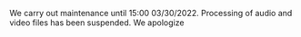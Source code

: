 We carry out maintenance until 15:00 03/30/2022. Processing of audio and video files has been suspended. We apologize